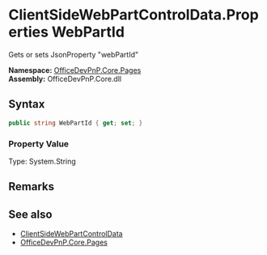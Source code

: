 # ClientSideWebPartControlData.Properties WebPartId
 Gets or sets JsonProperty "webPartId"   

**Namespace:** [OfficeDevPnP.Core.Pages](OfficeDevPnP.Core.Pages.md)  
**Assembly:** OfficeDevPnP.Core.dll  
## Syntax
```C#
public string WebPartId { get; set; }
```

### Property Value
Type: System.String  

## Remarks
  
## See also
- [ClientSideWebPartControlData](OfficeDevPnP.Core.Pages.ClientSideWebPartControlData.md) 
- [OfficeDevPnP.Core.Pages](OfficeDevPnP.Core.Pages.md) 

